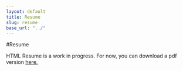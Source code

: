 ```yaml
---
layout: default
title: Resume
slug: resume
base_url: "../"
---
```


#Resume

<p class="alert">HTML Resume is a work in progress.  For now, you can download a pdf version <a href="{{ page.base_url }}static/quinn_romanek_resume.pdf">here.</a>
</p>
